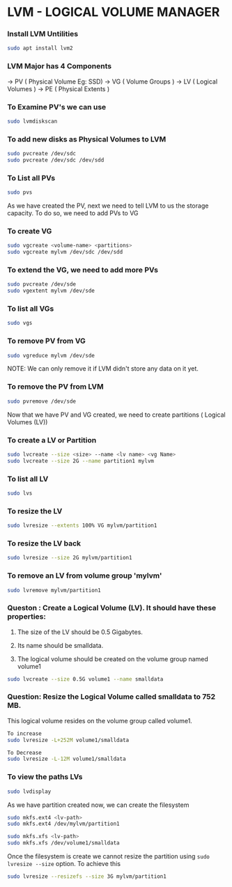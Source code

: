 # LVM - LOGICAL VOLUME MANAGER


### Install LVM Untilities
```bash
sudo apt install lvm2
```

### LVM Major has 4 Components
-> PV ( Physical Volume Eg: SSD)
-> VG ( Volume Groups )
-> LV ( Logical Volumes )
-> PE ( Physical Extents )

### To Examine PV's we can use
```bash
sudo lvmdiskscan
```

### To add new disks as Physical Volumes to LVM
```bash
sudo pvcreate /dev/sdc
sudo pvcreate /dev/sdc /dev/sdd
```

### To List all PVs
```bash
sudo pvs
```

As we have created the PV, next we need to tell LVM to us the storage capacity.
To do so, we need to add PVs to VG

### To create VG
```bash
sudo vgcreate <volume-name> <partitions>
sudo vgcreate mylvm /dev/sdc /dev/sdd
```

### To extend the VG, we need to add more PVs
```bash
sudo pvcreate /dev/sde
sudo vgextent mylvm /dev/sde
```

### To list all VGs
```bash
sudo vgs
```

### To remove PV from VG
```bash
sudo vgreduce mylvm /dev/sde
```
NOTE: We can only remove it if LVM didn't store any data on it yet.

### To remove the PV from LVM
```bash
sudo pvremove /dev/sde
```

Now that we have PV and VG created, we need to create partitions ( Logical Volumes (LV))

### To create a LV or Partition
```bash
sudo lvcreate --size <size> --name <lv name> <vg Name>
sudo lvcreate --size 2G --name partition1 mylvm
```

### To list all LV
```bash
sudo lvs
```

### To resize the LV
```bash
sudo lvresize --extents 100% VG mylvm/partition1
```

### To resize the LV back
```bash
sudo lvresize --size 2G mylvm/partition1
```

### To remove an LV from volume group 'mylvm'
```bash
sudo lvremove mylvm/partition1
```


### Queston : Create a Logical Volume (LV). It should have these properties:

1. The size of the LV should be 0.5 Gigabytes.

2. Its name should be smalldata.

3. The logical volume should be created on the volume group named volume1

```bash
sudo lvcreate --size 0.5G volume1 --name smalldata
```


### Question: Resize the Logical Volume called smalldata to 752 MB.

This logical volume resides on the volume group called volume1.

```bash
To increase
sudo lvresize -L+252M volume1/smalldata

To Decrease
sudo lvresize -L-12M volume1/smalldata
```



### To view the paths LVs
```bash
sudo lvdisplay
```

As we have partition created now, we can create the filesystem

```bash
sudo mkfs.ext4 <lv-path>
sudo mkfs.ext4 /dev/mylvm/partition1

sudo mkfs.xfs <lv-path>
sudo mkfs.xfs /dev/volume1/smalldata

```

Once the filesystem is create we cannot resize the partition using ```sudo lvresize --size``` option.
To achieve this
```bash
sudo lvresize --resizefs --size 3G mylvm/partition1
```